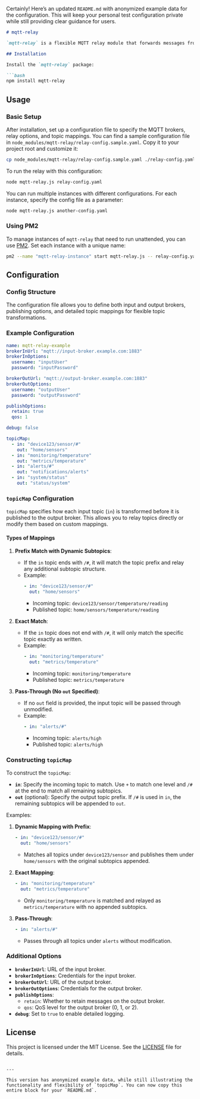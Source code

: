 Certainly! Here’s an updated `README.md` with anonymized example data for the configuration. This will keep your personal test configuration private while still providing clear guidance for users.

```markdown
# mqtt-relay

`mqtt-relay` is a flexible MQTT relay module that forwards messages from one broker to another. It allows you to selectively map and transform topics, enabling you to set custom output topics while preserving subtopic structures. This functionality is particularly useful in complex setups where specific MQTT topics need to be routed or modified between brokers.

## Installation

Install the `mqtt-relay` package:

```bash
npm install mqtt-relay
```

## Usage

### Basic Setup

After installation, set up a configuration file to specify the MQTT brokers, relay options, and topic mappings. You can find a sample configuration file in `node_modules/mqtt-relay/relay-config.sample.yaml`. Copy it to your project root and customize it:

```bash
cp node_modules/mqtt-relay/relay-config.sample.yaml ./relay-config.yaml
```

To run the relay with this configuration:

```bash
node mqtt-relay.js relay-config.yaml
```

You can run multiple instances with different configurations. For each instance, specify the config file as a parameter:

```bash
node mqtt-relay.js another-config.yaml
```

### Using PM2

To manage instances of `mqtt-relay` that need to run unattended, you can use [PM2](https://www.npmjs.com/package/pm2). Set each instance with a unique name:

```bash
pm2 --name "mqtt-relay-instance" start mqtt-relay.js -- relay-config.yaml
```

## Configuration

### Config Structure

The configuration file allows you to define both input and output brokers, publishing options, and detailed topic mappings for flexible topic transformations.

### Example Configuration

```yaml
name: mqtt-relay-example
brokerInUrl: "mqtt://input-broker.example.com:1883"
brokerInOptions:
  username: "inputUser"
  password: "inputPassword"

brokerOutUrl: "mqtt://output-broker.example.com:1883"
brokerOutOptions:
  username: "outputUser"
  password: "outputPassword"

publishOptions:
  retain: true
  qos: 1

debug: false

topicMap:
  - in: "device123/sensor/#"
    out: "home/sensors"
  - in: "monitoring/temperature"
    out: "metrics/temperature"
  - in: "alerts/#"
    out: "notifications/alerts"
  - in: "system/status"
    out: "status/system"
```

### `topicMap` Configuration

`topicMap` specifies how each input topic (`in`) is transformed before it is published to the output broker. This allows you to relay topics directly or modify them based on custom mappings.

#### Types of Mappings

1. **Prefix Match with Dynamic Subtopics**:
   - If the `in` topic ends with `/#`, it will match the topic prefix and relay any additional subtopic structure.
   - Example:
     ```yaml
     - in: "device123/sensor/#"
       out: "home/sensors"
     ```
     - Incoming topic: `device123/sensor/temperature/reading`
     - Published topic: `home/sensors/temperature/reading`

2. **Exact Match**:
   - If the `in` topic does not end with `/#`, it will only match the specific topic exactly as written.
   - Example:
     ```yaml
     - in: "monitoring/temperature"
       out: "metrics/temperature"
     ```
     - Incoming topic: `monitoring/temperature`
     - Published topic: `metrics/temperature`

3. **Pass-Through (No `out` Specified)**:
   - If no `out` field is provided, the input topic will be passed through unmodified.
   - Example:
     ```yaml
     - in: "alerts/#"
     ```
     - Incoming topic: `alerts/high`
     - Published topic: `alerts/high`

### Constructing `topicMap`

To construct the `topicMap`:

- **`in`**: Specify the incoming topic to match. Use `+` to match one level and `/#` at the end to match all remaining subtopics.
- **`out`** (optional): Specify the output topic prefix. If `/#` is used in `in`, the remaining subtopics will be appended to `out`.

Examples:

1. **Dynamic Mapping with Prefix**:
   ```yaml
   - in: "device123/sensor/#"
     out: "home/sensors"
   ```
   - Matches all topics under `device123/sensor` and publishes them under `home/sensors` with the original subtopics appended.

2. **Exact Mapping**:
   ```yaml
   - in: "monitoring/temperature"
     out: "metrics/temperature"
   ```
   - Only `monitoring/temperature` is matched and relayed as `metrics/temperature` with no appended subtopics.

3. **Pass-Through**:
   ```yaml
   - in: "alerts/#"
   ```
   - Passes through all topics under `alerts` without modification.

### Additional Options

- **`brokerInUrl`**: URL of the input broker.
- **`brokerInOptions`**: Credentials for the input broker.
- **`brokerOutUrl`**: URL of the output broker.
- **`brokerOutOptions`**: Credentials for the output broker.
- **`publishOptions`**:
  - `retain`: Whether to retain messages on the output broker.
  - `qos`: QoS level for the output broker (0, 1, or 2).
- **`debug`**: Set to `true` to enable detailed logging.

## License

This project is licensed under the MIT License. See the [LICENSE](./LICENSE) file for details.
```

---

This version has anonymized example data, while still illustrating the functionality and flexibility of `topicMap`. You can now copy this entire block for your `README.md`.